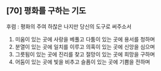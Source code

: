 ## [70] 평화를 구하는 기도

후렴 : 평화의 주여 하찮은 나지만 당신의 도구로 써주소서  
1) 미움이 있는 곳에 사랑을 베풀고 다툼이 있는 곳에 용서를 청하며  
2) 분열이 있는 곳에 일치를 이루고 의혹이 있는 곳에 신앙을 심으며  
3) 그릇됨이 있는 곳에 진리를 찾고 절망이 있는 곳에 희망을 구하며  
4) 어둠이 있는 곳에 빛을 비추고 슬픔이 있는 곳에 기쁨을 전하며
